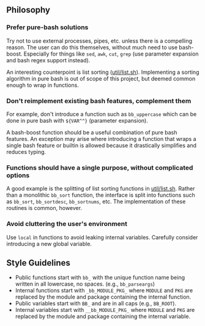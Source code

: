 ## Philosophy

### Prefer pure-bash solutions

Try not to use external processes, pipes, etc. unless there is a compelling reason. The user can do this themselves, without much need to use bash-boost. Especially for things like `sed`, `awk`, `cut`, `grep` (use parameter expansion and bash regex support instead).

An interesting counterpoint is list sorting ([util/list.sh](util/list)). Implementing a sorting algorithm in pure bash is out of scope of this project, but deemed common enough to wrap in functions.

### Don't reimplement existing bash features, complement them

For example, don't introduce a function such as `bb_uppercase` which can be done in pure bash with `${VAR^^}` (parameter expansion).

A bash-boost function should be a useful combination of pure bash features. An exception may arise where introducing a function that wraps a single bash feature or builtin is allowed because it drastically simplifies and reduces typing.

### Functions should have a single purpose, without complicated options

A good example is the splitting of list sorting functions in [util/list.sh](util/list). Rather than a monolithic `bb_sort` function, the interface is split into functions such as `bb_sort`, `bb_sortdesc`, `bb_sortnums`, etc. The implementation of these routines is common, however.

### Avoid cluttering the user's environment

Use `local` in functions to avoid leaking internal variables. Carefully consider introducing a new global variable.

## Style Guidelines

- Public functions start with `bb_` with the unique function name being written in all lowercase, no spaces. (e.g., `bb_parseargs`)
- Internal functions start with `_bb_MODULE_PKG_` where `MODULE` and `PKG` are replaced by the module and package containing the internal function.
- Public variables start with `BB_` and are in all caps (e.g., `BB_ROOT`).
- Internal variables start with `__bb_MODULE_PKG_` where `MODULE` and `PKG` are replaced by the module and package containing the internal variable.
